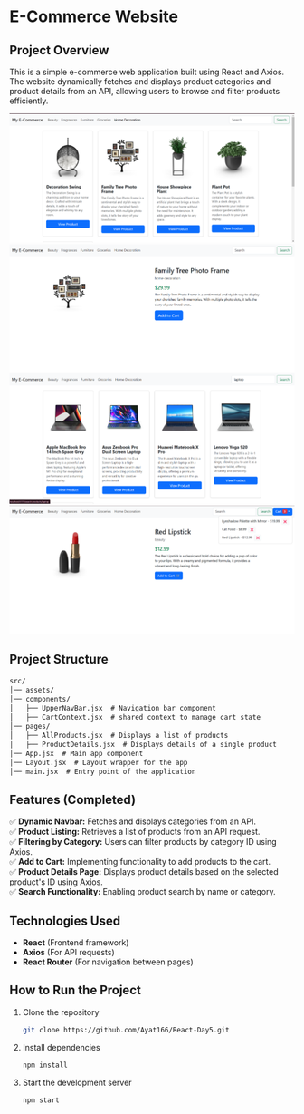 # E-Commerce Website  

## Project Overview  
This is a simple e-commerce web application built using React and Axios. The website dynamically fetches and displays product categories and product details from an API, allowing users to browse and filter products efficiently.  

![alt text](src/assets/image.png)
![alt text](src/assets/image2.png)
![alt text](src/assets/image3.png)
![alt text](src/assets/image4.png)
## Project Structure  

```
src/  
│── assets/  
│── components/  
│   ├── UpperNavBar.jsx  # Navigation bar component  
│   ├── CartContext.jsx  # shared context to manage cart state
│── pages/  
│   ├── AllProducts.jsx  # Displays a list of products  
│   ├── ProductDetails.jsx  # Displays details of a single product  
│── App.jsx  # Main app component  
│── Layout.jsx  # Layout wrapper for the app  
│── main.jsx  # Entry point of the application  
```

## Features (Completed)  
✅ **Dynamic Navbar:** Fetches and displays categories from an API.  
✅ **Product Listing:** Retrieves a list of products from an API request.  
✅ **Filtering by Category:** Users can filter products by category ID using Axios.  
✅ **Add to Cart:** Implementing functionality to add products to the cart.  
✅ **Product Details Page:** Displays product details based on the selected product's ID using Axios.  
✅ **Search Functionality:** Enabling product search by name or category.


## Technologies Used  
- **React** (Frontend framework)  
- **Axios** (For API requests)  
- **React Router** (For navigation between pages)  

## How to Run the Project  
1. Clone the repository  
   ```bash
   git clone https://github.com/Ayat166/React-Day5.git
   ```  
2. Install dependencies  
   ```bash
   npm install
   ```  
3. Start the development server  
   ```bash
   npm start
   ```  


